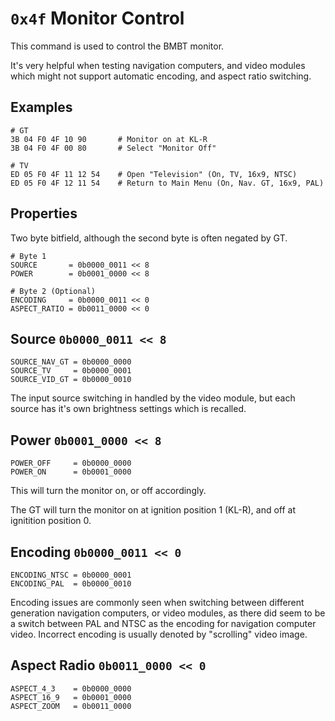 # `0x4f` Monitor Control

This command is used to control the BMBT monitor.

It's very helpful when testing navigation computers, and video modules which might not support automatic encoding, and aspect ratio switching.

## Examples
    
    # GT
    3B 04 F0 4F 10 90       # Monitor on at KL-R
    3B 04 F0 4F 00 80       # Select "Monitor Off"
    
    # TV
    ED 05 F0 4F 11 12 54    # Open "Television" (On, TV, 16x9, NTSC)
    ED 05 F0 4F 12 11 54    # Return to Main Menu (On, Nav. GT, 16x9, PAL)

## Properties

Two byte bitfield, although the second byte is often negated by GT.
  
    # Byte 1
    SOURCE       = 0b0000_0011 << 8
    POWER        = 0b0001_0000 << 8

    # Byte 2 (Optional)
    ENCODING     = 0b0000_0011 << 0
    ASPECT_RATIO = 0b0011_0000 << 0
   
## Source `0b0000_0011 << 8`

    SOURCE_NAV_GT = 0b0000_0000
    SOURCE_TV     = 0b0000_0001
    SOURCE_VID_GT = 0b0000_0010

The input source switching in handled by the video module, but each source has it's own brightness settings which is recalled.

## Power `0b0001_0000 << 8`

    POWER_OFF     = 0b0000_0000
    POWER_ON      = 0b0001_0000

This will turn the monitor on, or off accordingly.

The GT will turn the monitor on at ignition position 1 (KL-R), and off at ignitition position 0.

## Encoding `0b0000_0011 << 0`

    ENCODING_NTSC = 0b0000_0001
    ENCODING_PAL  = 0b0000_0010

Encoding issues are commonly seen when switching between different generation navigation computers, or video modules, as there did seem to be a switch between PAL and NTSC as the encoding for navigation computer video. Incorrect encoding is usually denoted by "scrolling" video image.

## Aspect Radio `0b0011_0000 << 0`

    ASPECT_4_3    = 0b0000_0000
    ASPECT_16_9   = 0b0001_0000
    ASPECT_ZOOM   = 0b0011_0000
